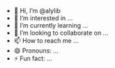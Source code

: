 - 👋 Hi, I’m @alylib
- 👀 I’m interested in ...
- 🌱 I’m currently learning ...
- 💞️ I’m looking to collaborate on ...
- 📫 How to reach me ...
- 😄 Pronouns: ...
- ⚡ Fun fact: ...

<!---
alylib/alylib is a ✨ special ✨ repository because its `README.md` (this file) appears on your GitHub profile.
You can click the Preview link to take a look at your changes.
--->
